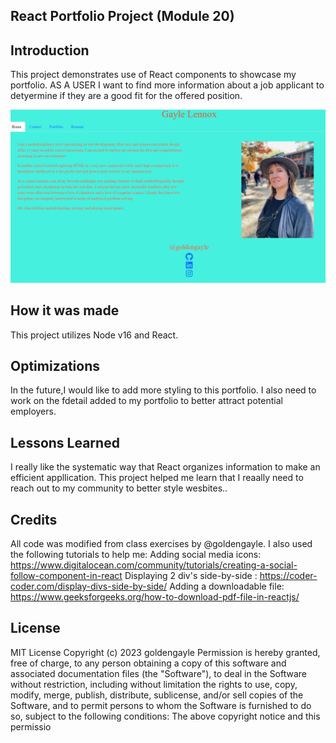 ## React Portfolio Project (Module 20)

## Introduction
This project demonstrates use of React components to showcase my portfolio. AS A USER I want to find more information about a job applicant to detyermine if they are a good fit for the offered position. 



  <img src="src/assets/images/PortfolioScreenshot.png">


## How it was made
This project utilizes Node v16 and React. 


## Optimizations
In the future,I would like to add more styling to this portfolio. I also need to work on the fdetail added to my portfolio to better attract potential employers. 

## Lessons Learned
I really like the systematic way that React organizes information to make an efficient appllication. This project helped me learn that I reaally need to reach out to my community to better style wesbites..

## Credits
All code was modified from class exercises by  @goldengayle. I also used the following tutorials to help me:
Adding social media icons: <a href="https://www.digitalocean.com/community/tutorials/creating-a-social-follow-component-in-react">https://www.digitalocean.com/community/tutorials/creating-a-social-follow-component-in-react</a>
Displaying 2 div's side-by-side : <a href="https://coder-coder.com/display-divs-side-by-side/">https://coder-coder.com/display-divs-side-by-side/</a>
Adding a downloadable file: <a href="https://www.geeksforgeeks.org/how-to-download-pdf-file-in-reactjs/">https://www.geeksforgeeks.org/how-to-download-pdf-file-in-reactjs/</a>

## License
MIT License
Copyright (c) 2023 goldengayle
Permission is hereby granted, free of charge, to any person obtaining a copy of this software and associated documentation files (the "Software"), to deal in the Software without restriction, including without limitation the rights to use, copy, modify, merge, publish, distribute, sublicense, and/or sell copies of the Software, and to permit persons to whom the Software is furnished to do so, subject to the following conditions:
The above copyright notice and this permissio
